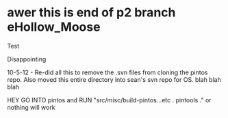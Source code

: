 awer
this is end of p2 branch
eHollow_Moose
============
Test

Disappointing

10-5-12 - Re-did all this to remove the .svn files from cloning the pintos repo. Also moved this entire directory into sean's svn repo for OS. blah blah blah


HEY GO INTO pintos and RUN "src/misc/build-pintos...etc . pintools ." or nothing will work
